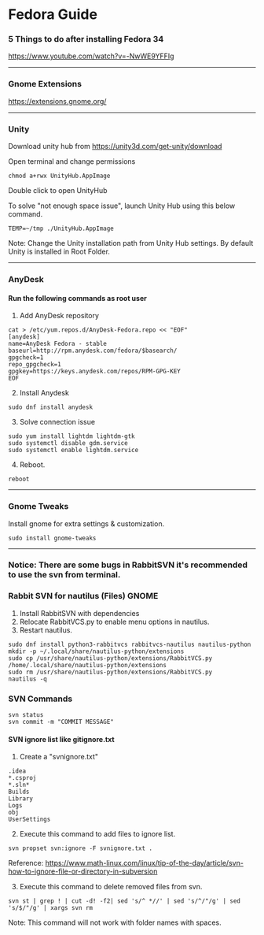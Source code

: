 # Fedora Guide

### 5 Things to do after installing Fedora 34
https://www.youtube.com/watch?v=-NwWE9YFFIg

---

### Gnome Extensions
https://extensions.gnome.org/

---

### Unity 
Download unity hub from https://unity3d.com/get-unity/download

Open terminal and change permissions
```
chmod a+rwx UnityHub.AppImage
```
Double click to open UnityHub

To solve "not enough space issue", launch Unity Hub using this below command.
```
TEMP=~/tmp ./UnityHub.AppImage
```

Note: Change the Unity installation path from Unity Hub settings. By default Unity is installed in Root Folder.

---

### AnyDesk
#### Run the following commands as root user
1) Add AnyDesk repository
```
cat > /etc/yum.repos.d/AnyDesk-Fedora.repo << "EOF" 
[anydesk]
name=AnyDesk Fedora - stable
baseurl=http://rpm.anydesk.com/fedora/$basearch/
gpgcheck=1
repo_gpgcheck=1
gpgkey=https://keys.anydesk.com/repos/RPM-GPG-KEY
EOF
```
2) Install Anydesk
```
sudo dnf install anydesk
```
3) Solve connection issue
```
sudo yum install lightdm lightdm-gtk
sudo systemctl disable gdm.service
sudo systemctl enable lightdm.service
```
4) Reboot.
```
reboot
```
---

### Gnome Tweaks
Install gnome for extra settings & customization.
```
sudo install gnome-tweaks
```
---
### Notice: There are some bugs in RabbitSVN it's recommended to use the svn from terminal.  
### Rabbit SVN for nautilus (Files) GNOME
1) Install RabbitSVN with dependencies
2) Relocate RabbitVCS.py to enable menu options in nautilus.
3) Restart nautilus.
```
sudo dnf install python3-rabbitvcs rabbitvcs-nautilus nautilus-python
mkdir -p ~/.local/share/nautilus-python/extensions
sudo cp /usr/share/nautilus-python/extensions/RabbitVCS.py /home/.local/share/nautilus-python/extensions
sudo rm /usr/share/nautilus-python/extensions/RabbitVCS.py
nautilus -q
```

### SVN Commands
```
svn status
svn commit -m "COMMIT MESSAGE"
```
 #### SVN ignore list like gitignore.txt
1) Create a "svnignore.txt"
```
.idea
*.csproj
*.sln*
Builds
Library
Logs
obj
UserSettings
```
2) Execute this command to add files to ignore list.
```
svn propset svn:ignore -F svnignore.txt .
```
Reference: https://www.math-linux.com/linux/tip-of-the-day/article/svn-how-to-ignore-file-or-directory-in-subversion

3) Execute this command to delete removed files from svn.
```
svn st | grep ! | cut -d! -f2| sed 's/^ *//' | sed 's/^/"/g' | sed 's/$/"/g' | xargs svn rm
```
Note: This command will not work with folder names with spaces.

